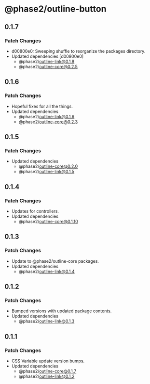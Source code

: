 # @phase2/outline-button

## 0.1.7

### Patch Changes

- d00800e0: Sweeping shuffle to reorganize the packages directory.
- Updated dependencies [d00800e0]
  - @phase2/outline-link@0.1.8
  - @phase2/outline-core@0.2.5

## 0.1.6

### Patch Changes

- Hopeful fixes for all the things.
- Updated dependencies
  - @phase2/outline-link@0.1.6
  - @phase2/outline-core@0.2.3

## 0.1.5

### Patch Changes

- Updated dependencies
  - @phase2/outline-core@0.2.0
  - @phase2/outline-link@0.1.5

## 0.1.4

### Patch Changes

- Updates for controllers.
- Updated dependencies
  - @phase2/outline-core@0.1.10

## 0.1.3

### Patch Changes

- Update to @phase2/outline-core packages.
- Updated dependencies
  - @phase2/outline-link@0.1.4

## 0.1.2

### Patch Changes

- Bumped versions with updated package contents.
- Updated dependencies
  - @phase2/outline-link@0.1.3

## 0.1.1

### Patch Changes

- CSS Variable update version bumps.
- Updated dependencies
  - @phase2/outline-core@0.1.7
  - @phase2/outline-link@0.1.2

